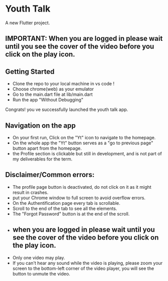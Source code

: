 # Youth Talk

A new Flutter project.

##  IMPORTANT: When you are logged in please wait until you see the cover of the video before you click on the play icon.

## Getting Started

- Clone the repo to your local machine in vs code !
- Choose chrome(web) as your emulator
- Go to the main.dart file at lib/main.dart
- Run the app "Without Debugging"
  
Congrats! you ve successfully launched the youth talk app.

## Navigation on the app

- On your first run, Click on the "Yt" icon to navigate to the homepage.
- On the whole app the "Yt" button serves as a "go to previous page" button apart from the homepage.
- the Profile section is clickable but still in development, and is not part of my deliverables for the term.

## Disclaimer/Common errors:

- The profile page button is deactivated, do not click on it as it might result in crashes.
- put your Chrome window to full screen to avoid overflow errors.
- On the Authentification page every tab is scrollable.
- Scroll to the end of the tab to see all the elements.
- The "Forgot Password" button is at the end of the scroll.
- ## when you are logged in please wait until you see the cover of the video before you click on the play icon.
- Only one video may play.
- If you can't hear any sound while the video is playing, please zoom your screen to the bottom-left corner of the video player, you will see the button to unmute the video.
  
